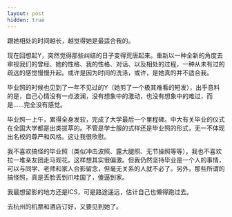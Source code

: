 ```yaml
---
layout: post
hidden: true
---
```

跟她相处的时间越长，越觉得她是最适合我的。

现在回想起Y，突然觉得那些纠结的日子变得荒唐起来。重新以一种全新的角度去审视我们的曾经、她的性格、我的性格、对话、以及相处的过程，一种从未有过的疏远的感觉慢慢升起。或许是因为时间的洗涤，或许，是她真的并不适合我。

毕业照的时候也见到了一年不见过的Y（她剪了一个极其难看的短发），出乎意料的是，自己心情没有一点波澜，没有想象中的激动，也没有想象中的难过，而是……完全没有感觉。

毕业照一上午，累得全身发软，完成了大学最后一个里程碑。中大有关毕业的仪式在全国大学都是出类拔萃的。不管是学士服的式样还是毕业照的形式，无一不体现出名校的尊严和风格。这让我很欣慰。

我不喜欢搞怪的毕业照（类似冲击波照、露大腿照、无节操照等等），我也不喜欢拉一堆亲友团走马观花。这样想其实很偏激。但我仍然坚持毕业是一个人的事情，可以与同学、老师和家人合影留念，但毫无关系的人就不必了。另外，那些所谓的搞怪照，真是丢脸丢到爪哇国了，傻逼到家。

我最想留影的地方还是ICS，可是路途遥远，估计自己也懒得跑过去。

去杭州的机票和酒店订好，又要见到她了。